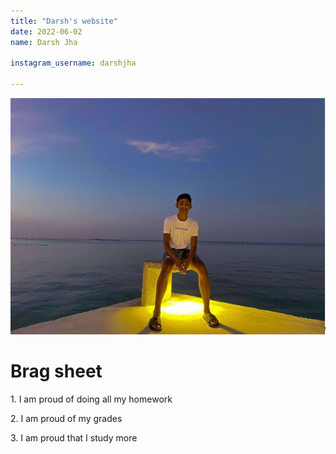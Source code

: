 ```yaml
---
title: "Darsh's website"
date: 2022-06-02
name: Darsh Jha

instagram_username: darshjha

---
```

<img src= "/_posts/Darsh_jha_image.png">
<h1>Brag sheet</h1>
<p>1. I am proud of doing all my homework</p>
<p>2. I am proud of my grades</p>
<p>3. I am proud that I study more</p>
